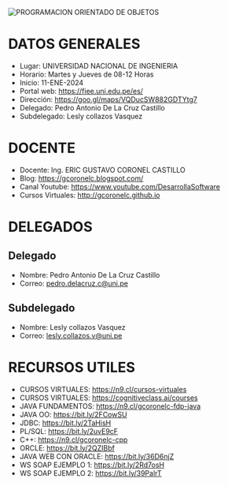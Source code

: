 ![PROGRAMACION ORIENTADO DE OBJETOS](https://github.com/gcoronelc/UNI-FIEE-2023-3-BMA15-M/blob/main/img/JavaOO.jpg)

# DATOS GENERALES

- Lugar: UNIVERSIDAD NACIONAL DE INGENIERIA
- Horario: Martes y Jueves de 08-12 Horas
- Inicio: 11-ENE-2024
- Portal web: https://fiee.uni.edu.pe/es/
- Dirección: https://goo.gl/maps/VQDucSW882GDTYtg7
- Delegado: Pedro Antonio De La Cruz Castillo
- Subdelegado: Lesly collazos Vasquez

# DOCENTE

- Docente: Ing. ERIC GUSTAVO CORONEL CASTILLO
- Blog: https://gcoronelc.blogspot.com/
- Canal Youtube: https://www.youtube.com/DesarrollaSoftware
- Cursos Virtuales: http://gcoronelc.github.io

# DELEGADOS

## Delegado

- Nombre: Pedro Antonio De La Cruz Castillo
- Correo: pedro.delacruz.c@uni.pe

## Subdelegado

- Nombre: Lesly collazos Vasquez
- Correo: lesly.collazos.v@uni.pe

# RECURSOS UTILES

- CURSOS VIRTUALES: https://n9.cl/cursos-virtuales
- CURSOS VIRTUALES: https://cognitiveclass.ai/courses
- JAVA FUNDAMENTOS: https://n9.cl/gcoronelc-fdp-java
- JAVA OO: https://bit.ly/2FCowSU
- JDBC: https://bit.ly/2TaHisH
- PL/SQL: https://bit.ly/2uvE9cF
- C++: https://n9.cl/gcoronelc-cpp
- ORCLE: https://bit.ly/2QZIBbf
- JAVA WEB CON ORACLE: https://bit.ly/36D6njZ
- WS SOAP EJEMPLO 1: https://bit.ly/2Rd7osH
- WS SOAP EJEMPLO 2: https://bit.ly/39PalrT




